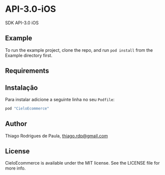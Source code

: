 # API-3.0-iOS

SDK API-3.0 iOS

## Example

To run the example project, clone the repo, and run `pod install` from the Example directory first.

## Requirements

## Instalação

Para instalar adicione a seguinte linha no seu `Podfile`:

```ruby
pod "CieloEcommerce"
```

## Author

Thiago Rodrigues de Paula, thiago.rdp@gmail.com

## License

CieloEcommerce is available under the MIT license. See the LICENSE file for more info.
